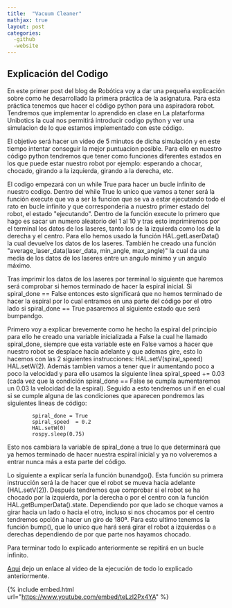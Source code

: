 ```yaml
---
title:  "Vacuum Cleaner"
mathjax: true
layout: post
categories:
  -github
  -website
---
```


## Explicación del Codigo 

En este primer post del blog de Robótica voy a dar una pequeña explicación sobre como he desarrollado la primera práctica de la asignatura. Para esta
práctica tenemos que hacer el código python para una aspiradora robot. Tendremos que implementar lo aprendido en clase en La platarforma Unibotics la
cual nos permitirá introducir codigo python y ver una simulacion de lo que estamos implementado con este código.

El objetivo será hacer un video de 5 minutos de dicha simulación y en este tiempo intentar conseguir la mejor puntuacion posible. Para ello en nuestro
código python tendremos que tener como funciones diferentes estados en los que puede estar nuestro robot por ejemplo: esperando a chocar, chocado, 
girando a la izquierda, girando a la derecha, etc.

El codigo empezará con un while True para hacer un bucle infinito de nuestro codigo. Dentro del while True lo unico que vamos a tener será la función
execute que va a ser la funcion que se va a estar ejecutando todo el rato en bucle infinito y que corresponderia a nuestro primer estado del robot, 
el estado "ejecutando". Dentro de la función execute lo primero que hago es sacar un numero aleatorio del 1 al 10 y tras esto imprimiremos por el 
terminal los datos de los laseres, tanto los de la izquierda como los de la derecha y el centro. Para ello hemos usado la función HAL.getLaserData() la
cual devuelve los datos de los laseres. También he creado una función "average_laser_data(laser_data, min_angle, max_angle)" la cual da una media de los
datos de los laseres entre un angulo minimo y un angulo máximo.

Tras imprimir los datos de los laseres por terminal lo siguiente que haremos será comprobar si hemos terminado de hacer la espiral inicial. Si 
spiral_done == False entonces esto significará que no hemos terminado de hacer la espiral por lo cual entramos en una parte del código por el otro
lado si spiral_done == True pasaremos al siguiente estado que será bumpandgo.

Primero voy a explicar brevemente como he hecho la espiral del principio para ello he creado una variable inicializada a False la cual he llamado
spiral_done, siempre que esta variable este en False vamos a hacer que nuestro robot se desplace hacia adelante y que ademas gire, esto lo hacemos con
las 2 siguientes instrucciones:  HAL.setV(spiral_speed) HAL.setW(2). Además tambien vamos a tener que ir aumentando poco a poco la velocidad y para ello
usamos la siguiente linea spiral_speed += 0.03 (cada vez que la condición spiral_done == False se cumpla aumentaremos un 0.03 la velocidad de la 
espiral). Seguido a esto tendremos un if en el cual si se cumple alguna de las condiciones que aparecen pondremos las siguientes lineas de código:

            spiral_done = True
            spiral_speed  = 0.2
            HAL.setW(0)
            rospy.sleep(0.75)
 
 Esto nos cambiara la variable de spiral_done a true lo que determinará que ya hemos terminado de hacer nuestra espiral inicial y ya no volveremos a 
 entrar nunca más a esta parte del código.
 
 Lo siguiente a explicar sería la función bunandgo(). Esta función su primera instrucción será la de hacer que el robot se mueva hacia adelante
 (HAL.setV(2)). Después tendremos que comprobar si el robot se ha chocado por la izquierda, por la derecha o por el centro con la función 
 HAL.getBumperData().state. Dependiendo por que lado se choque vamos a girar hacia un lado o hacia el otro, incluso si nos chocamos por el centro
 tendremos opción a hacer un giro de 180ª. Para esto ultimo tenemos la función bump(), que lo unico que hará será girar el robot a izquierdas o a 
 derechas dependiendo de por que parte nos hayamos chocado.
 
 Para terminar todo lo explicado anteriormente se repitirá en un bucle infinito.
 
 [Aqui](https://www.youtube.com/channel/UCasNVT5uSNgtYm2MVWf0zKg) dejo un enlace al video de la ejecución de todo lo explicado anteriormente.
 
 {% include embed.html url="https://www.youtube.com/embed/teLzl2Px4YA" %}








